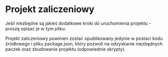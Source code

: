 # Projekt zaliczeniowy

Jeśli niezbędne są jakieś dodatkowe kroki do uruchomienia projektu - proszę opisać je w tym pliku.

Projekt zaliczeniowy powinien zostać opublikowany jedynie w postaci kodu źródłowego i pliku package.json, który pozwoli na odzyskanie niezbędnych paczek oraz zbudowanie projektu (odpowiednie skrypty).